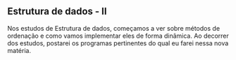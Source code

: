 ## Estrutura de dados - II

Nos estudos de Estrutura de dados, começamos a ver sobre métodos
de ordenação e como vamos implementar eles de forma dinâmica. Ao decorrer
dos estudos, postarei os programas pertinentes do qual eu farei nessa 
nova matéria.